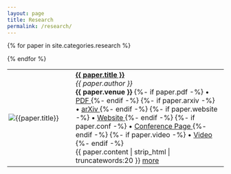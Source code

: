 ```yaml
---
layout: page
title: Research
permalink: /research/
---
```


<table>
<colgroup>
<col width="30%" />
<col width="70%" />
</colgroup>
<tbody>

{% for paper in site.categories.research %}

<tr>
  <td style="padding:0.2em;">
    <img src="{{paper.picture}}" alt="{{paper.title}}" style="max-height:12em;margin:auto;display:block;">
  </td>
  <td>
  <div><b><a href="{{ paper.url }}">{{ paper.title }}</a></b></div>
  <div><i>{{ paper.author }}</i></div>
  <div>
    <b>{{ paper.venue }}</b>
    {%- if paper.pdf -%} • <span><a href="{{paper.pdf}}"> PDF </a> </span> {%- endif -%}
    {%- if paper.arxiv -%} • <span><a href="{{paper.arxiv}}"> arXiv </a> </span> {%- endif -%}
    {%- if paper.website -%} • <span><a href="{{paper.website}}"> Website </a> </span> {%- endif -%}
    {%- if paper.conf -%} • <span><a href="{{paper.conf}}"> Conference Page </a> </span> {%- endif -%}
    {%- if paper.video -%} • <span><a href="{{paper.video}}"> Video </a> </span> {%- endif -%}
  </div>
  <div>{{ paper.content | strip_html | truncatewords:20  }} <a href="{{ paper.url }}">more</a></div>
  </td>
</tr>


{% endfor %}
</tbody>
</table>
